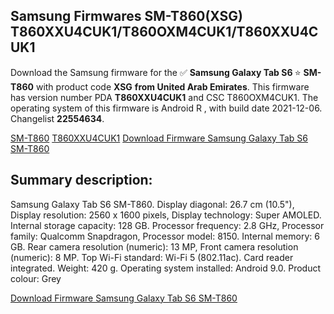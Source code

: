 <h2>Samsung Firmwares SM-T860(XSG) T860XXU4CUK1/T860OXM4CUK1/T860XXU4CUK1</h2>
Download the Samsung firmware for the ✅ <strong>Samsung Galaxy Tab S6 </strong> ⭐ <strong>SM-T860</strong> with product code <strong>XSG</strong> <strong> from United Arab Emirates</strong>. This firmware has version number PDA <strong>T860XXU4CUK1</strong> and CSC T860OXM4CUK1. The operating system of this firmware is Android R , with build date 2021-12-06. Changelist <strong>22554634</strong>.


[SM-T860](https://samfirm.shop/samsung/model/SM-T860)
[T860XXU4CUK1](https://samfirm.shop/samsung/pda/T860XXU4CUK1)
[Download Firmware Samsung Galaxy Tab S6 SM-T860](https://samfirm.shop/samsung/firmware/480833)
<h2>Summary description:</h2>
<p>Samsung Galaxy Tab S6 SM-T860. Display diagonal: 26.7 cm (10.5"), Display resolution: 2560 x 1600 pixels, Display technology: Super AMOLED. Internal storage capacity: 128 GB. Processor frequency: 2.8 GHz, Processor family: Qualcomm Snapdragon, Processor model: 8150. Internal memory: 6 GB. Rear camera resolution (numeric): 13 MP, Front camera resolution (numeric): 8 MP. Top Wi-Fi standard: Wi-Fi 5 (802.11ac). Card reader integrated. Weight: 420 g. Operating system installed: Android 9.0. Product colour: Grey</p>


[Download Firmware Samsung Galaxy Tab S6 SM-T860](https://samfirm.shop/samsung/firmware/480833)

